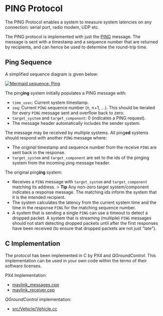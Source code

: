 # PING Protocol

The PING Protocol enables a system to measure system latencies on any connection: serial port, radio modem, UDP etc.

The PING protocol is implemented with just the [PING](../messages/common.md#PING) message. The message is sent with a timestamp and a sequence number that are returned by recipients, and can hence be used to determine the round-trip time.

## Ping Sequence

A simplified sequence diagram is given below:

[![Mermaid sequence: Ping](https://mermaid.ink/img/eyJjb2RlIjoic2VxdWVuY2VEaWFncmFtO1xuICAgIHBhcnRpY2lwYW50IFBJTkcoaW5nKVxuICAgIHBhcnRpY2lwYW50IFBJTkcoZWQpXG4gICAgUElORyhpbmcpLT4-UElORyhlZCk6IFBJTkcgKHNlcTogbiwgc3lzL2NvbXA9MClcbiAgICBQSU5HKGluZyktPj5QSU5HKGluZyk6IFdhaXQgcmVzcG9uc2VcbiAgICBQSU5HKGVkKS0-PlBJTkcoaW5nKTogUElORyAoc2VxIG4sIHN5cy9jb21wID4gMClcbiAgICBQSU5HKGluZyktPj5QSU5HKGluZyk6IENhbGN1bGF0ZSByb3VuZC10cmlwIHRpbWUiLCJtZXJtYWlkIjp7InRoZW1lIjoiZGVmYXVsdCJ9LCJ1cGRhdGVFZGl0b3IiOmZhbHNlfQ)](https://mermaid-js.github.io/mermaid-live-editor/#/edit/eyJjb2RlIjoic2VxdWVuY2VEaWFncmFtO1xuICAgIHBhcnRpY2lwYW50IFBJTkcoaW5nKVxuICAgIHBhcnRpY2lwYW50IFBJTkcoZWQpXG4gICAgUElORyhpbmcpLT4-UElORyhlZCk6IFBJTkcgKHNlcTogbiwgc3lzL2NvbXA9MClcbiAgICBQSU5HKGluZyktPj5QSU5HKGluZyk6IFdhaXQgcmVzcG9uc2VcbiAgICBQSU5HKGVkKS0-PlBJTkcoaW5nKTogUElORyAoc2VxIG4sIHN5cy9jb21wID4gMClcbiAgICBQSU5HKGluZyktPj5QSU5HKGluZyk6IENhbGN1bGF0ZSByb3VuZC10cmlwIHRpbWUiLCJtZXJtYWlkIjp7InRoZW1lIjoiZGVmYXVsdCJ9LCJ1cGRhdGVFZGl0b3IiOmZhbHNlfQ)

<!-- Original sequence
sequenceDiagram;
    participant PING(ing)
    participant PING(ed)
    PING(ing)->>PING(ed): PING (seq: n, sys/comp=0)
    PING(ing)->>PING(ing): Wait response
    PING(ed)->>PING(ing): PING (seq n, sys/comp > 0)
    PING(ing)->>PING(ing): Calculate round-trip time
-->

The ping**ing** system initially populates a PING message with:

* `time_usec`: Current system timestamp.
* `seq`: Current `PING` sequence number (n, n+1, ...). This should be iterated for every `PING` message sent and overflow back to zero.
* `target_system` and `target_component`: 0 (indicates a PING request).
* The message header automatically includes the sender system.

The message may be received by multiple systems. All ping**ed** systems should respond with another `PING` message where:

* The *original* timestamp and sequence number from the receive `PING` are sent back in the response.
* `target_system` and `target_component` are set to the ids of the pinging system from the incoming ping message header.

The original ping**ing** system:

* Receives a `PING` message with `target_system` and `target_component` matching its address. > **Tip** Any non-zero target system/component indicates a response message. The matching ids inform the system that it is the intended recipient.
* The system calculates the latency from the current system time and the time in the response `PING` for the matching sequence number.
* A system that is sending a single `PING` can use a timeout to detect a dropped packet. A system that is streaming (multiple) `PING` messages should not start detecting dropped packets until after the first responses have been received (to ensure that dropped packets are not just "late").

## C Implementation

The protocol has been implemented in C by PX4 and *QGroundControl*. This implementation can be used in your own code within the terms of their software licenses.

PX4 Implementation:

* [mavlink_messages.cpp](https://github.com/PX4/Firmware/blob/master/src/modules/mavlink/mavlink_messages.cpp)
* [mavlink_receiver.cpp](https://github.com/PX4/Firmware/blob/master/src/modules/mavlink/mavlink_receiver.cpp)

*QGroundControl* implementation:

* [src/Vehicle/Vehicle.cc](https://github.com/mavlink/qgroundcontrol/blob/master/src/Vehicle/Vehicle.cc)

<!--
ArduPilot

* TBD - can't find any example it has been implemented.
-->